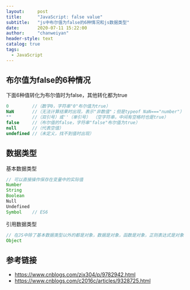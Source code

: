 ```yaml
---
layout:     post
title:      "JavaScript: false value"
subtitle:   "js中布尔值为false的6种情况和js数据类型"
date:       2020-07-11 15:22:00
author:     "chanweiyan"
header-style: text
catalog: true
tags:
  - JavaScript
---
```


## 布尔值为false的6种情况

下面6种值转化为布尔值时为false，其他转化都为true

```js
0         //（数字0，字符串"0"布尔值为true）
NaN       //（无法计算结果时出现，表示"非数值"；但是typeof NaN==="number"）
""        //（双引号）或''（单引号） （空字符串，中间有空格时也是true）
false     //（布尔值的false，字符串"false"布尔值为true）
null      //（代表空值）
undefined //（未定义，找不到值时出现）
```

## 数据类型

基本数据类型

```js
// 可以直接操作保存在变量中的实际值
Number
String
Boolean
Null
Undefined
Symbol    // ES6
```

引用数据类型

```js
// 在JS中除了基本数据类型以外的都是对象，数据是对象，函数是对象，正则表达式是对象
Object
```

## 参考链接

* https://www.cnblogs.com/zjx304/p/9782942.html
* https://www.cnblogs.com/c2016c/articles/9328725.html
